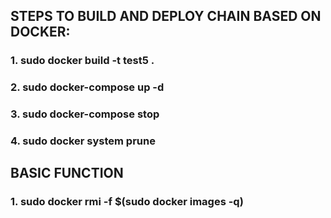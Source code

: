 ## STEPS TO BUILD AND DEPLOY CHAIN BASED ON DOCKER:

### 1. sudo docker build -t test5 .
### 2. sudo docker-compose up -d
### 3. sudo docker-compose stop
### 4. sudo docker system prune

## BASIC FUNCTION

### 1. sudo docker rmi -f $(sudo docker images -q)
